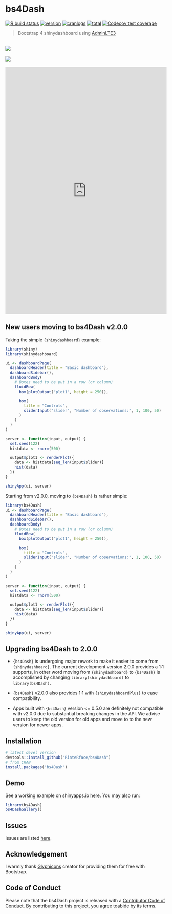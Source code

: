 # bs4Dash 

[![R build status](https://github.com/RinteRface/bs4Dash/workflows/R-CMD-check/badge.svg)](https://github.com/RinteRface/bs4Dash/actions)
[![version](https://www.r-pkg.org/badges/version/bs4Dash)](https://CRAN.R-project.org/package=bs4Dash)
[![cranlogs](https://cranlogs.r-pkg.org/badges/bs4Dash)](https://CRAN.R-project.org/package=bs4Dash)
[![total](https://cranlogs.r-pkg.org/badges/grand-total/bs4Dash)](https://www.rpackages.io/package/bs4Dash)
[![Codecov test coverage](https://codecov.io/gh/RinteRface/bs4Dash/branch/master/graph/badge.svg)](https://codecov.io/gh/RinteRface/bs4Dash?branch=master)

<link rel="stylesheet" href="https://cdn.jsdelivr.net/npm/marvel-devices.css@1.0.0/assets/devices.min.css" type="text/css" />

> Bootstrap 4 shinydashboard using [AdminLTE3](https://github.com/ColorlibHQ/AdminLTE)

<br>

<div class="card">
<a href="https://dgranjon.shinyapps.io/virtual_patient_v2/" target="_blank"><img src="https://community.rstudio.com/uploads/default/original/2X/e/eb1013fd09ccf10cbe13da3f0168eebfcb0eba75.gif"></a>
</div>

<br>

<div class="card">
<a href="https://analytichealth.co.uk/pharmly-portal/" target="_blank"><img src="https://analytichealth.co.uk/wp-content/uploads/2021/10/PA-bs4Dash.gif"></a>
</div>

<br>


<div class="marvel-device iphone8 black">
<div class="camera"></div>
<div class="screen">
<iframe width="100%" src="https://dgranjon.shinyapps.io/virtual_patient_v2/" allowfullscreen="" frameborder="0" scrolling="yes" height="770px"></iframe>
</div>
<div class="home"></div>
</div>

## New users moving to bs4Dash v2.0.0

Taking the simple `{shinydashboard}` example:

```r
library(shiny)
library(shinydashboard)

ui <- dashboardPage(
  dashboardHeader(title = "Basic dashboard"),
  dashboardSidebar(),
  dashboardBody(
    # Boxes need to be put in a row (or column)
    fluidRow(
      box(plotOutput("plot1", height = 250)),

      box(
        title = "Controls",
        sliderInput("slider", "Number of observations:", 1, 100, 50)
      )
    )
  )
)

server <- function(input, output) {
  set.seed(122)
  histdata <- rnorm(500)

  output$plot1 <- renderPlot({
    data <- histdata[seq_len(input$slider)]
    hist(data)
  })
}

shinyApp(ui, server)
```

Starting from v2.0.0, moving to `{bs4Dash}` is rather simple:

```r
library(bs4Dash)
ui <- dashboardPage(
  dashboardHeader(title = "Basic dashboard"),
  dashboardSidebar(),
  dashboardBody(
    # Boxes need to be put in a row (or column)
    fluidRow(
      box(plotOutput("plot1", height = 250)),

      box(
        title = "Controls",
        sliderInput("slider", "Number of observations:", 1, 100, 50)
      )
    )
  )
)

server <- function(input, output) {
  set.seed(122)
  histdata <- rnorm(500)

  output$plot1 <- renderPlot({
    data <- histdata[seq_len(input$slider)]
    hist(data)
  })
}

shinyApp(ui, server)
```


## Upgrading bs4Dash to 2.0.0
- `{bs4Dash}` is undergoing major rework to make it easier to come from `{shinydashboard}`. The current development version 2.0.0 provides a 1:1 supports, in other word moving from `{shinydashboard}` to `{bs4Dash}` is accomplished by changing `library(shinydashboard)` to `library(bs4Dash)`. 

- `{bs4Dash}` v2.0.0 also provides 1:1 with `{shinydashboardPlus}` to ease compatibility.

- Apps built with `{bs4Dash}` version <= 0.5.0 are definitely not compatible with v2.0.0 due to substantial breaking changes in the API. We advise users to keep the old version for old apps and move to to the new version for newer apps.

## Installation

```r
# latest devel version
devtools::install_github("RinteRface/bs4Dash")
# from CRAN
install.packages("bs4Dash")
```

## Demo

See a working example on shinyapps.io [here](https://dgranjon.shinyapps.io/bs4DashDemo/).
You may also run:

```r
library(bs4Dash)
bs4DashGallery()
```

## Issues

Issues are listed [here](https://github.com/RinteRface/bs4Dash/issues). 


## Acknowledgement

I warmly thank [Glyphicons](https://www.glyphicons.com) creator for providing them for free with Bootstrap. 

## Code of Conduct
  
Please note that the bs4Dash project is released with a [Contributor Code of Conduct](https:/contributor-covenant.org/version/2/0/CODE_OF_CONDUCT.html). By contributing to this project, you agree toabide by its terms.
